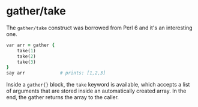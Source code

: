 # gather/take

The `gather/take` construct  was borrowed from Perl 6 and it's an interesting one.

```ruby
var arr = gather {
    take(1)
    take(2)
    take(3)
}
say arr             # prints: [1,2,3]
```

Inside a `gather{}` block, the `take` keyword is available, which accepts a list of arguments that are stored inside an automatically created array. In the end, the gather returns the array to the caller.
